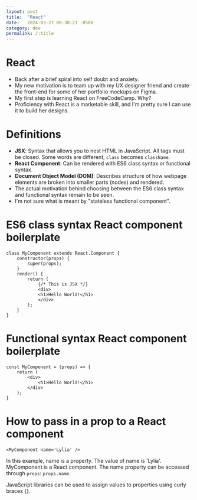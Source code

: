 ```yaml
---
layout: post
title:  "React"
date:   2024-03-27 00:30:21 -0500
category: dev
permalink: /:title
---
```


# React

* Back after a brief spiral into self doubt and anxiety.
* My new motivation is to team up with my UX designer friend and create the front-end for some of her portfolio mockups on Figma.
* My first step is learning React on FreeCodeCamp. Why?
* Proficiency with React is a marketable skill, and I'm pretty sure I can use it to build her designs.

# Definitions

* **JSX**: Syntax that allows you to nest HTML in JavaScript. All tags must be closed. Some words are different, `class` becomes `className`.
* **React Component**: Can be rendered with ES6 class syntax or functional syntax.
* **Document Object Model (DOM)**: Describes structure of how webpage elements are broken into smaller parts (nodes) and rendered.
* The actual motivation behind choosing between the ES6 class syntax and functional syntax remain to be seen.
* I'm not sure what is meant by "stateless functional component".

# ES6 class syntax React component boilerplate

```
class MyComponent extends React.Component {
    constructor(props) {
        super(props);
    }
    render() {
        return (
            {/* This is JSX */}
            <div>
            <h1>Hello World!</h1>
            </div>
        );
    }
}
```

# Functional syntax React component boilerplate

```
const MyComponent = (props) => {
    return (
        <div>
            <h1>Hello World!</h1>
        </div>
    );
}
```

# How to pass in a prop to a React component

```
<MyComponent name='Lylia' />
```

In this example, name is a property. The value of name is 'Lylia'. MyComponent is a React component. The name property can be accessed through `props`: `props.name`.

JavaScript libraries can be used to assign values to properties using curly braces {}.